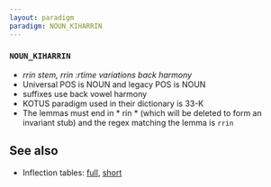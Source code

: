 ```yaml
---
layout: paradigm
paradigm: NOUN_KIHARRIN
---
```

### ` NOUN_KIHARRIN `

* _rrin stem, rrin :rtime variations back harmony_
* Universal POS is NOUN and legacy POS is NOUN
* suffixes use back vowel harmony
* KOTUS paradigm used in their dictionary is 33-K
* The lemmas must end in * rin * (which will be deleted to form an invariant stub) and the regex matching the lemma is ` rrin `

## See also

* Inflection tables: [full](gen/K/kiharrin.html), [short](gen/K/kiharrin_wikt.html)


